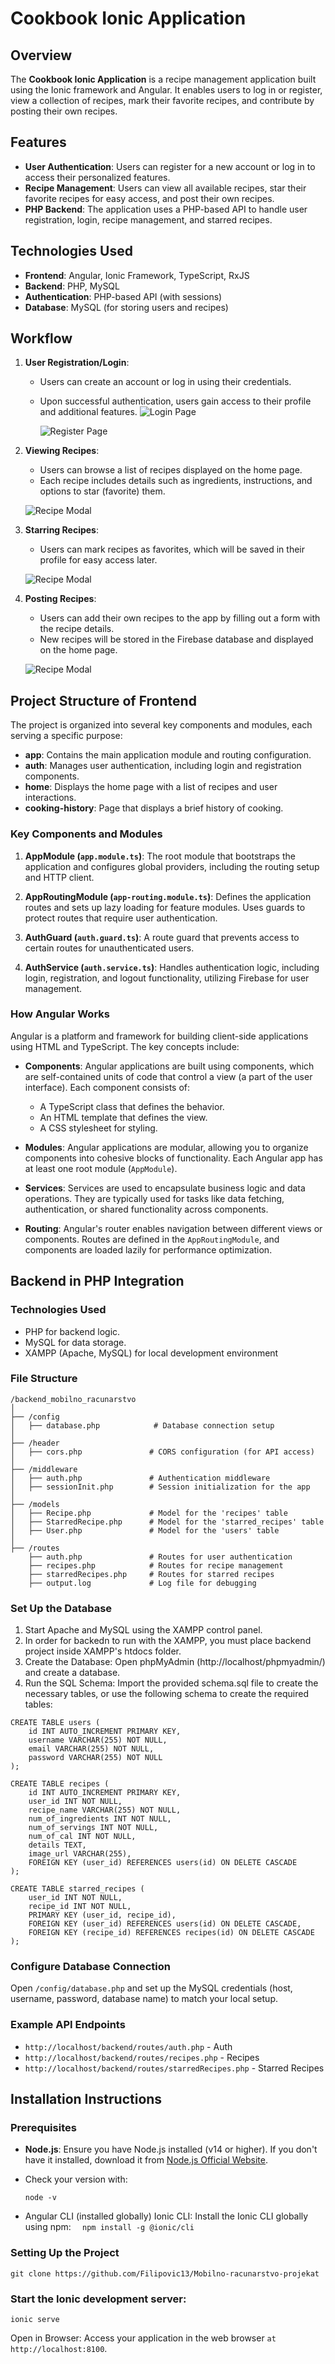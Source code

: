 # Cookbook Ionic Application

## Overview

The **Cookbook Ionic Application** is a recipe management application built using the Ionic framework and Angular. It enables users to log in or register, view a collection of recipes, mark their favorite recipes, and contribute by posting their own recipes.

## Features

-  **User Authentication**: Users can register for a new account or log in to access their personalized features.
-  **Recipe Management**: Users can view all available recipes, star their favorite recipes for easy access, and post their own recipes.
-  **PHP Backend**: The application uses a PHP-based API to handle user registration, login, recipe management, and starred recipes.

## Technologies Used

-  **Frontend**: Angular, Ionic Framework, TypeScript, RxJS
-  **Backend**: PHP, MySQL
-  **Authentication**: PHP-based API (with sessions)
-  **Database**: MySQL (for storing users and recipes)

## Workflow

1. **User Registration/Login**:

   -  Users can create an account or log in using their credentials.
   -  Upon successful authentication, users gain access to their profile and additional features.
      ![Login Page](screenshots/loginPage.PNG)

      ![Register Page](screenshots/RegisterPage.PNG)

2. **Viewing Recipes**:

   -  Users can browse a list of recipes displayed on the home page.
   -  Each recipe includes details such as ingredients, instructions, and options to star (favorite) them.

   ![Recipe Modal](screenshots/RecipesListPage.PNG)

3. **Starring Recipes**:

   -  Users can mark recipes as favorites, which will be saved in their profile for easy access later.

   ![Recipe Modal](screenshots/StarredRecipesList.PNG)

4. **Posting Recipes**:

   -  Users can add their own recipes to the app by filling out a form with the recipe details.
   -  New recipes will be stored in the Firebase database and displayed on the home page.

   ![Recipe Modal](screenshots/NewRecipeModal.PNG)

## Project Structure of Frontend

The project is organized into several key components and modules, each serving a specific purpose:

-  **app**: Contains the main application module and routing configuration.
-  **auth**: Manages user authentication, including login and registration components.
-  **home**: Displays the home page with a list of recipes and user interactions.
-  **cooking-history**: Page that displays a brief history of cooking.

### Key Components and Modules

1. **AppModule (`app.module.ts`)**: The root module that bootstraps the application and configures global providers, including the routing setup and HTTP client.

2. **AppRoutingModule (`app-routing.module.ts`)**: Defines the application routes and sets up lazy loading for feature modules. Uses guards to protect routes that require user authentication.

3. **AuthGuard (`auth.guard.ts`)**: A route guard that prevents access to certain routes for unauthenticated users.

4. **AuthService (`auth.service.ts`)**: Handles authentication logic, including login, registration, and logout functionality, utilizing Firebase for user management.

### How Angular Works

Angular is a platform and framework for building client-side applications using HTML and TypeScript. The key concepts include:

-  **Components**: Angular applications are built using components, which are self-contained units of code that control a view (a part of the user interface). Each component consists of:

   -  A TypeScript class that defines the behavior.
   -  An HTML template that defines the view.
   -  A CSS stylesheet for styling.

-  **Modules**: Angular applications are modular, allowing you to organize components into cohesive blocks of functionality. Each Angular app has at least one root module (`AppModule`).

-  **Services**: Services are used to encapsulate business logic and data operations. They are typically used for tasks like data fetching, authentication, or shared functionality across components.

-  **Routing**: Angular's router enables navigation between different views or components. Routes are defined in the `AppRoutingModule`, and components are loaded lazily for performance optimization.

## Backend in PHP Integration

### Technologies Used

-  PHP for backend logic.
-  MySQL for data storage.
-  XAMPP (Apache, MySQL) for local development environment

### File Structure

```
/backend_mobilno_racunarstvo
│
├── /config
│   ├── database.php            # Database connection setup
│
├── /header
│   ├── cors.php               # CORS configuration (for API access)
│
├── /middleware
│   ├── auth.php               # Authentication middleware
│   ├── sessionInit.php        # Session initialization for the app
│
├── /models
│   ├── Recipe.php             # Model for the 'recipes' table
│   ├── StarredRecipe.php      # Model for the 'starred_recipes' table
│   ├── User.php               # Model for the 'users' table
│
├── /routes
    ├── auth.php               # Routes for user authentication
    ├── recipes.php            # Routes for recipe management
    ├── starredRecipes.php     # Routes for starred recipes
    ├── output.log             # Log file for debugging

```

### Set Up the Database

1. Start Apache and MySQL using the XAMPP control panel.
2. In order for backedn to run with the XAMPP, you must place backend project inside XAMPP's htdocs folder.
3. Create the Database: Open phpMyAdmin (http://localhost/phpmyadmin/) and create a database.
4. Run the SQL Schema: Import the provided schema.sql file to create the necessary tables, or use the following schema to create the required tables:

```
CREATE TABLE users (
    id INT AUTO_INCREMENT PRIMARY KEY,
    username VARCHAR(255) NOT NULL,
    email VARCHAR(255) NOT NULL,
    password VARCHAR(255) NOT NULL
);

CREATE TABLE recipes (
    id INT AUTO_INCREMENT PRIMARY KEY,
    user_id INT NOT NULL,
    recipe_name VARCHAR(255) NOT NULL,
    num_of_ingredients INT NOT NULL,
    num_of_servings INT NOT NULL,
    num_of_cal INT NOT NULL,
    details TEXT,
    image_url VARCHAR(255),
    FOREIGN KEY (user_id) REFERENCES users(id) ON DELETE CASCADE
);

CREATE TABLE starred_recipes (
    user_id INT NOT NULL,
    recipe_id INT NOT NULL,
    PRIMARY KEY (user_id, recipe_id),
    FOREIGN KEY (user_id) REFERENCES users(id) ON DELETE CASCADE,
    FOREIGN KEY (recipe_id) REFERENCES recipes(id) ON DELETE CASCADE
);

```

### Configure Database Connection

Open `/config/database.php` and set up the MySQL credentials (host, username, password, database name) to match your local setup.

### Example API Endpoints

-  `http://localhost/backend/routes/auth.php` - Auth
-  `http://localhost/backend/routes/recipes.php` - Recipes
-  `http://localhost/backend/routes/starredRecipes.php` - Starred Recipes

## Installation Instructions

### Prerequisites

-  **Node.js**: Ensure you have Node.js installed (v14 or higher). If you don't have it installed, download it from [Node.js Official Website](https://nodejs.org/).

-  Check your version with:

   ```
   node -v
   ```

-  Angular CLI (installed globally)
   Ionic CLI: Install the Ionic CLI globally using npm:
   `  npm install -g @ionic/cli`

### Setting Up the Project

```
git clone https://github.com/Filipovic13/Mobilno-racunarstvo-projekat
```

### Start the Ionic development server:

```
ionic serve
```

Open in Browser: Access your application in the web browser `at http://localhost:8100`.
